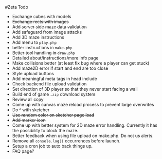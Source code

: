 #Zeta Todo

- Exchange cubes with models
- ~~Exchange rects with images~~
- ~~Add server side maze data validation~~
- Add safeguard from image attacks
- Add 3D maze instructions
- Add menu to `play.php`
- better instructions in `make.php`
- ~~Better tool handling in `draw.php`~~
- Detailed about/instructions/more info page
- Make collisions better (at least fix bug where a player can get stuck)
- Add maze2D error if start and end are too close
- Style upload buttons
- Add meaningful meta tags in head include
- Check backend file upload validation
- Set direction of 3D player so that they never start facing a wall
- Build end of game `.zip` download system
- Review all copy
- Come up with canvas maze reload process to prevent large overwrites
- Do ^ with sketcher
- ~~Use random color on sketcher page load~~
- ~~Add marker icon~~
- Come up with better system for 2D maze error handling. Currently it has the possibility to block the maze.
- Better feedback when using file upload on make.php. Do not us alerts.
- Remove all `console.log()` occurrences before launch.
- Setup a cron job to auto back things up.
- FAQ page?